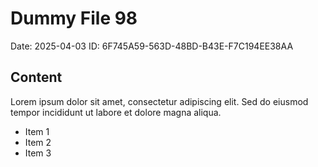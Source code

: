 # Dummy File 98

Date: 2025-04-03
ID: 6F745A59-563D-48BD-B43E-F7C194EE38AA

## Content

Lorem ipsum dolor sit amet, consectetur adipiscing elit.
Sed do eiusmod tempor incididunt ut labore et dolore magna aliqua.

* Item 1
* Item 2
* Item 3
